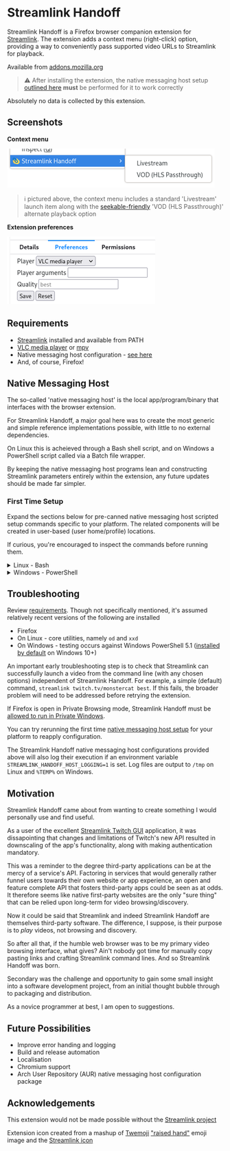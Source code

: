 # Streamlink Handoff

Streamlink Handoff is a Firefox browser companion extension for [Streamlink](https://streamlink.github.io). The extension adds a context menu (right-click) option, providing a way to conveniently pass supported video URLs to Streamlink for playback.

Available from [addons.mozilla.org](https://addons.mozilla.org/firefox/addon/streamlink-handoff/)

> :warning: After installing the extension, the native messaging host setup [outlined here](#first-time-setup) **must** be performed for it to work correctly  

Absolutely no data is collected by this extension.

## Screenshots

**Context menu**

<kbd>![image](/img/context-menu.png?raw=true)</kbd>

> :information_source: pictured above, the context menu includes a standard 'Livestream' launch item along with the [seekable-friendly](https://github.com/streamlink/streamlink/issues/134) 'VOD (HLS Passthrough)' alternate playback option


**Extension preferences**

<kbd>![image](/img/options.png?raw=true)</kbd>

## Requirements

* [Streamlink](https://streamlink.github.io/install.html) installed and available from PATH
* [VLC media player](https://www.videolan.org/vlc/#download) or [mpv](https://mpv.io/installation/)
* Native messaging host configuration - [see here](#first-time-setup)
* And, of course, Firefox!

## Native Messaging Host

The so-called 'native messaging host' is the local app/program/binary that interfaces with the browser extension.

For Streamlink Handoff, a major goal here was to create the most generic and simple reference implementations possible, with little to no external dependencies.

On Linux this is acheieved through a Bash shell script, and on Windows a PowerShell script called via a Batch file wrapper.

By keeping the native messaging host programs lean and constructing Streamlink parameters entirely within the extension, any future updates should be made far simpler.

### First Time Setup

Expand the sections below for pre-canned native messaging host scripted setup commands specific to your platform. The related components will be created in user-based (user home/profile) locations.

If curious, you're encouraged to inspect the commands before running them.

<details>
  <summary>Linux - Bash</summary>
  
  Simply copy/paste the below script block into your terminal and execute.
  
  This should create two Streamlink Handoff files (.json and .sh) under `$HOME/.mozilla/native-messaging-hosts`.

  ```bash
  host_dir=$HOME/.mozilla/native-messaging-hosts
  mkdir --parents $host_dir

  host_name=streamlink_handoff_host
  host_program=streamlink-handoff.sh

  # manifest
  cat > $host_dir/$host_name.json << EOF
  {
    "name": "$host_name",
    "description": "Streamlink Handoff Native Messaging Host - Linux",
    "path": "$host_dir/$host_program",
    "type": "stdio",
    "allowed_extensions": ["streamlink-handoff@bgh.io"]
  }
  EOF

  # host program
  cat > $host_dir/$host_program << 'EOF'
  #!/bin/bash

  if [ $STREAMLINK_HANDOFF_HOST_LOGGING = 1 ]
  then
    exec >> /tmp/"$(date --iso-8601)"_streamlink-handoff-host.log 2>&1
    set -o xtrace
    date
  fi

  message_byte_length=$(od --address-radix=n --read-bytes=4 --format=dL | tr --delete " ")

  message=$(od --address-radix=n --read-bytes="$message_byte_length" --format=x1 | xxd --plain --revert)
  message=$(echo $message | sed --expression='s/^"//' --expression='s/"$//')

  streamlink $message
  EOF

  chmod u+x $host_dir/$host_program
  ```
</details>

<details>
  <summary>Windows - PowerShell</summary>
  
  Copying/pasting commands directly into a PowerShell console can be hit and miss, so it's instead recommended you copy the below script block into a new PowerShell ISE file and run (Ctrl + a to select all > F8 to run selection).

  This should create a registry entry in addition to three Streamlink Handoff files (.json, .bat and .ps1) under `%APPDATA%\streamlink-handoff`.

  ```powershell
  # Manifest
  $HostFolderPath = Join-Path -Path $Env:APPDATA -ChildPath streamlink-handoff
  If (-Not (Test-Path -Path $HostFolderPath)) {New-Item -Path $HostFolderPath -ItemType Directory}

  $HostName = "streamlink_handoff_host"
  $HostProgram = "streamlink-handoff.bat"

  $MainifestContent = @"
  {
    "name": "$HostName",
    "description": "Streamlink Handoff Native Messaging Host - Windows",
    "path": "$HostProgram",
    "type": "stdio",
    "allowed_extensions": ["streamlink-handoff@bgh.io"]
  }
  "@

  $ManifestFile = New-Item -Path (Join-Path -Path $HostFolderPath -ChildPath "$HostName.json") -Value $MainifestContent -Force
  
  $RegKey = "HKCU:\SOFTWARE\Mozilla\NativeMessagingHosts\$HostName"
  If (-Not (Test-Path -Path $RegKey)) {New-Item -Path $RegKey -Force}
  Set-ItemProperty -Path $RegKey -Name "(Default)" -Value $ManifestFile.FullName -Type String -Force

  # Program(s)
  $BatchFileContent = "powershell -ExecutionPolicy Bypass -File `"$(Join-Path -Path $HostFolderPath -ChildPath streamlink-handoff.ps1)`""
  Set-Content -Path (Join-Path -Path $HostFolderPath -ChildPath $HostProgram) -Value $BatchFileContent -Force

  $PSFileContent = @'
  If ($Env:STREAMLINK_HANDOFF_HOST_LOGGING -Eq 1)
  {
      Start-Transcript -Path (Join-Path -Path $Env:Temp -ChildPath ((Get-Date -Format yyyy-MM-dd) + "_streamlink-handoff-host.log")) -IncludeInvocationHeader -Append
      Get-Date
  }

  $BinaryReader = New-Object -TypeName System.IO.BinaryReader([System.Console]::OpenStandardInput())

  $MessageByteLength = $BinaryReader.ReadInt32()
  Write-Output -InputObject "Message byte length: $MessageByteLength"

  $Message = [System.Text.Encoding]::UTF8.GetString($BinaryReader.ReadBytes($MessageByteLength))
  $Message = $Message.Trim('"')
  Write-Output -InputObject "Message: $Message"

  Start-Process -FilePath streamlink -ArgumentList $Message
  '@

  Set-Content -Path (Join-Path -Path $HostFolderPath streamlink-handoff.ps1) -Value $PSFileContent -Force
  ```
</details>

## Troubleshooting

Review [requirements](#requirements). Though not specifically mentioned, it's assumed relatively recent versions of the following are installed

* Firefox
* On Linux - core utilities, namely `od` and `xxd`
* On Windows - testing occurs against Windows PowerShell 5.1 ([installed by default](https://docs.microsoft.com/powershell/scripting/windows-powershell/install/windows-powershell-system-requirements#windows-powershell-51) on Windows 10+)

An important early troubleshooting step is to check that Streamlink can successfully launch a video from the command line (with any chosen options) independent of Streamlink Handoff. For example, a simple (default) command, `streamlink twitch.tv/monstercat best`. If this fails, the broader problem will need to be addressed before retrying the extension.

If Firefox is open in Private Browsing mode, Streamlink Handoff must be [allowed to run in Private Windows](https://support.mozilla.org/kb/extensions-private-browsing).

You can try rerunning the first time [native messaging host setup](#first-time-setup) for your platform to reapply configuration.

The Streamlink Handoff native messaging host configurations provided above will also log their execution if an environment variable `STREAMLINK_HANDOFF_HOST_LOGGING=1` is set. Log files are output to `/tmp` on Linux and `%TEMP%` on Windows.

## Motivation

Streamlink Handoff came about from wanting to create something I would personally use and find useful.

As a user of the excellent [Streamlink Twitch GUI](https://streamlink.github.io/streamlink-twitch-gui/) application, it was dissapointing that changes and limitations of Twitch's new API resulted in downscaling of the app's functionality, along with making authentication mandatory.

This was a reminder to the degree third-party applications can be at the mercy of a service's API. Factoring in services that would generally rather funnel users towards their own website or app experience, an open and feature complete API that fosters third-party apps could be seen as at odds. It therefore seems like native first-party websites are the only "sure thing" that can be relied upon long-term for video browsing/discovery.

Now it could be said that Streamlink and indeed Streamlink Handoff are themselves third-party software. The difference, I suppose, is their purpose is to _play_ videos, not browsing and discovery.

So after all that, if the humble web browser was to be my primary video browsing interface, what gives? Ain't nobody got time for manually copy pasting links and crafting Streamlink command lines. And so Streamlink Handoff was born.

Secondary was the challenge and opportunity to gain some small insight into a software development project, from an initial thought bubble through to packaging and distribution.

As a novice programmer at best, I am open to suggestions.

## Future Possibilities

* Improve error handing and logging
* Build and release automation
* Localisation
* Chromium support
* Arch User Repository (AUR) native messaging host configuration package

## Acknowledgements

This extension would not be made possible without the [Streamlink project](https://github.com/streamlink/streamlink)

Extension icon created from a mashup of [Twemoji](https://twemoji.twitter.com) ["raised hand"](https://github.com/twitter/twemoji/blob/master/assets/svg/270b.svg) emoji image and the [Streamlink icon](https://github.com/streamlink/streamlink/blob/master/icon.svg)
